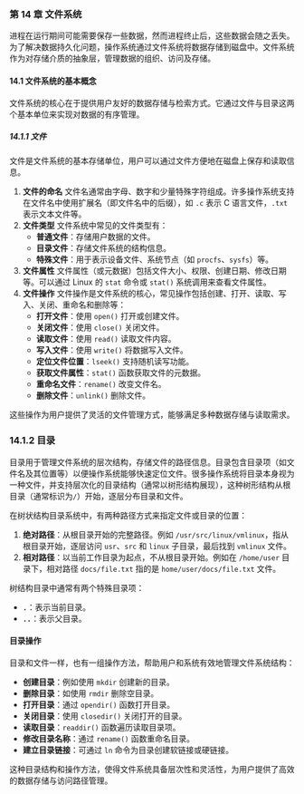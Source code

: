 ### 第 14 章 文件系统

进程在运行期间可能需要保存一些数据，然而进程终止后，这些数据会随之丢失。为了解决数据持久化问题，操作系统通过文件系统将数据存储到磁盘中。文件系统作为对存储介质的抽象层，管理数据的组织、访问及存储。

#### 14.1 文件系统的基本概念

文件系统的核心在于提供用户友好的数据存储与检索方式。它通过文件与目录这两个基本单位来实现对数据的有序管理。

##### 14.1.1 文件

文件是文件系统的基本存储单位，用户可以通过文件方便地在磁盘上保存和读取信息。

1. **文件的命名**
   文件名通常由字母、数字和少量特殊字符组成。许多操作系统支持在文件名中使用扩展名（即文件名中的后缀），如 `.c` 表示 C 语言文件，`.txt` 表示文本文件等。
2. **文件类型**
   文件系统中常见的文件类型有：
   - **普通文件**：存储用户数据的文件。
   - **目录文件**：存储文件系统的结构信息。
   - **特殊文件**：用于表示设备文件、系统节点（如 `procfs`、`sysfs`）等。
3. **文件属性**
   文件属性（或元数据）包括文件大小、权限、创建日期、修改日期等。可以通过 Linux 的 `stat` 命令或 `stat()` 系统调用来查看文件属性。
4. **文件操作**
   文件操作是文件系统的核心，常见操作包括创建、打开、读取、写入、关闭、重命名和删除等：
   - **打开文件**：使用 `open()` 打开或创建文件。
   - **关闭文件**：使用 `close()` 关闭文件。
   - **读取文件**：使用 `read()` 读取文件内容。
   - **写入文件**：使用 `write()` 将数据写入文件。
   - **定位文件位置**：`lseek()` 支持随机读写功能。
   - **获取文件属性**：`stat()` 函数获取文件的元数据。
   - **重命名文件**：`rename()` 改变文件名。
   - **删除文件**：`unlink()` 删除文件。

这些操作为用户提供了灵活的文件管理方式，能够满足多种数据存储与读取需求。

### 14.1.2 目录

目录用于管理文件系统的层次结构，存储文件的路径信息。目录包含目录项（如文件名及其位置等）以便操作系统能够快速定位文件。很多操作系统将目录本身视为一种文件，并支持层次化的目录结构（通常以树形结构展现），这种树形结构从根目录（通常标识为`/`）开始，逐层分布目录和文件。

在树状结构目录系统中，有两种路径方式来指定文件或目录的位置：

1. **绝对路径**：从根目录开始的完整路径。例如 `/usr/src/linux/vmlinux`，指从根目录开始，逐层访问 `usr`、`src` 和 `linux` 子目录，最后找到 `vmlinux` 文件。
2. **相对路径**：以当前工作目录为起点，不从根目录开始。例如在 `/home/user` 目录下，相对路径 `docs/file.txt` 指的是 `home/user/docs/file.txt` 文件。

树结构目录中通常有两个特殊目录项：

- **`.`**：表示当前目录。
- **`..`**：表示父目录。

#### 目录操作

目录和文件一样，也有一组操作方法，帮助用户和系统有效地管理文件系统结构：

- **创建目录**：例如使用 `mkdir` 创建新的目录。
- **删除目录**：如使用 `rmdir` 删除空目录。
- **打开目录**：通过 `opendir()` 函数打开目录。
- **关闭目录**：使用 `closedir()` 关闭打开的目录。
- **读取目录**：`readdir()` 函数遍历读取目录项。
- **修改目录名称**：通过 `rename()` 函数重命名目录。
- **建立目录链接**：可通过 `ln` 命令为目录创建软链接或硬链接。

这种目录结构和操作方法，使得文件系统具备层次性和灵活性，为用户提供了高效的数据存储与访问路径管理。